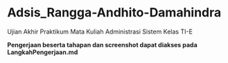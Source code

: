 # Adsis_Rangga-Andhito-Damahindra
Ujian Akhir Praktikum Mata Kuliah Administrasi Sistem Kelas TI-E

**Pengerjaan beserta tahapan dan screenshot dapat diakses pada LangkahPengerjaan.md**
